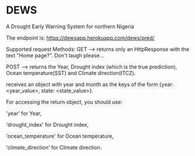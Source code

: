 # DEWS
A Drought Early Warning System for northern Nigeria

The endpoint is: https://dewsapp.herokuapp.com/dews/pred/


Supported request Methods: GET --> returns only an HttpResponse with the text "Home page?". Don't laugh please...
                           
POST --> returns the Year, Drought index (which is the true prediction), Ocean temperature(SST) and Climate direction(ITCZ).

receives an object with year and month as the keys of the form {year: <year_value>, state: <state_value>}.

For accessing the return object, you should use:

'year' for Year,

'drought_index' for Drought index,

'ocean_temperature' for Ocean temperature,

'climate_direction' for Climate direction.
